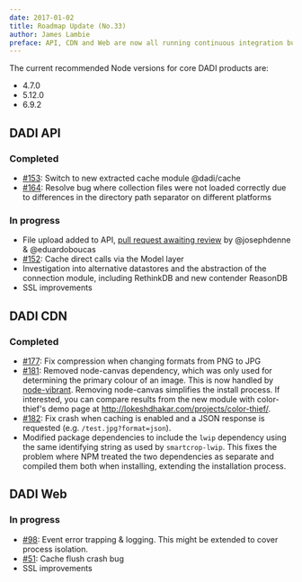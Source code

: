 ```yaml
---
date: 2017-01-02
title: Roadmap Update (No.33)
author: James Lambie
preface: API, CDN and Web are now all running continuous integration builds on [Travis CI](http://travis-ci.org/dadi) and are being tested against each of the latest major Node versions.
---
```


The current recommended Node versions for core DADI products are:

* 4.7.0
* 5.12.0
* 6.9.2

## DADI API

### Completed

* [#153](https://github.com/dadi/api/issues/153): Switch to new extracted cache module @dadi/cache
* [#164](https://github.com/dadi/api/issues/164): Resolve bug where collection files were not loaded correctly due to differences in the directory path separator on different platforms

### In progress

* File upload added to API, [pull request awaiting review](https://github.com/dadi/api/pull/160) by @josephdenne & @eduardoboucas
* [#152](https://github.com/dadi/api/issues/152): Cache direct calls via the Model layer
* Investigation into alternative datastores and the abstraction of the connection module, including RethinkDB and new contender ReasonDB
* SSL improvements

## DADI CDN

### Completed

* [#177](https://github.com/dadi/cdn/issues/177): Fix compression when changing formats from PNG to JPG
* [#181](https://github.com/dadi/cdn/issues/181): Removed node-canvas dependency, which was only used for determining the primary colour of an image. This is now handled by [node-vibrant](https://github.com/akfish/node-vibrant). Removing node-canvas simplifies the install process. If interested, you can compare results from the new module with color-thief's demo page at http://lokeshdhakar.com/projects/color-thief/.
* [#182](https://github.com/dadi/cdn/issues/182): Fix crash when caching is enabled and a JSON response is requested (e.g. `/test.jpg?format=json`).
* Modified package dependencies to include the `lwip` dependency using the same identifying string as used by `smartcrop-lwip`. This fixes the problem where NPM treated the two dependencies as separate and compiled them both when installing, extending the installation process.

## DADI Web

### In progress

* [#98](https://github.com/dadi/web/issues/98): Event error trapping & logging. This might be extended to cover process isolation.
* [#51](https://github.com/dadi/web/issues/51): Cache flush crash bug
* SSL improvements
